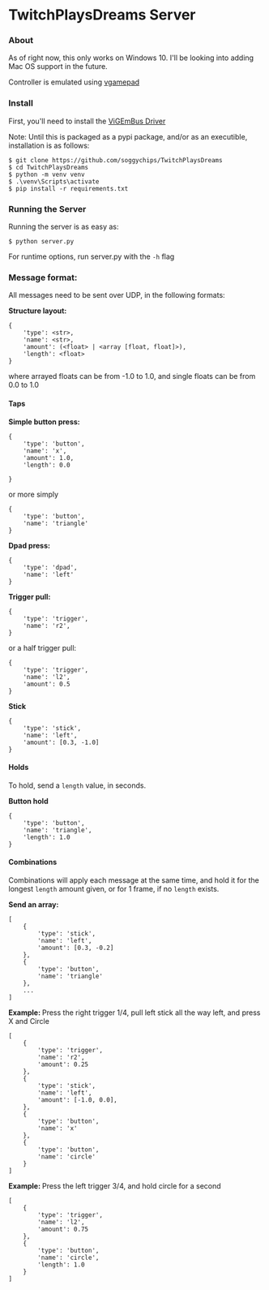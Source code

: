 # TwitchPlaysDreams Server

<h3> About </h3>

As of right now, this only works on Windows 10. I'll be looking into adding Mac OS support in the future.

Controller is emulated using [vgamepad](https://github.com/yannbouteiller/vgamepad)

<h3> Install </h3>

First, you'll need to install the [ViGEmBus Driver](https://github.com/ViGEm/ViGEmBus/releases/tag/setup-v1.17.333)

Note: Until this is packaged as a pypi package, and/or as an executible, installation is as follows:

    $ git clone https://github.com/soggychips/TwitchPlaysDreams
    $ cd TwitchPlaysDreams
    $ python -m venv venv
    $ .\venv\Scripts\activate
    $ pip install -r requirements.txt

<h3> Running the Server </h3>
    
Running the server is as easy as:
    
    $ python server.py

For runtime options, run server.py with the `-h` flag

<h3> Message format:</h3>

All messages need to be sent over UDP, in the following formats:

<b>Structure layout:</b>

    {
        'type': <str>,
        'name': <str>,
        'amount': (<float> | <array [float, float]>),
        'length': <float>
    }

where arrayed floats can be from -1.0 to 1.0, and single floats can be from 0.0 to 1.0

<h4> Taps </h4>

<b>Simple button press:</b>

    {
        'type': 'button',
        'name': 'x',
        'amount': 1.0,
        'length': 0.0

    }

or more simply

    {
        'type': 'button',
        'name': 'triangle'
    }

<b>Dpad press:</b>

    {
        'type': 'dpad',
        'name': 'left'
    }

<b>Trigger pull:</b>

    {
        'type': 'trigger',
        'name': 'r2',
    }

or a half trigger pull:

    {
        'type': 'trigger',
        'name': 'l2',
        'amount': 0.5
    }

<b>Stick</b>

    {
        'type': 'stick',
        'name': 'left',
        'amount': [0.3, -1.0]
    }

<h4> Holds </h4>

To hold, send a `length` value, in seconds.

<b>Button hold</b>

    {
        'type': 'button',
        'name': 'triangle',
        'length': 1.0
    }

<h4> Combinations </h4>

Combinations will apply each message at the same time, and hold it for the longest `length` amount given, or for 1 frame, if no `length` exists.

<b>Send an array:</b>

    [
        {
            'type': 'stick',
            'name': 'left',
            'amount': [0.3, -0.2]
        },
        {
            'type': 'button',
            'name': 'triangle'
        },
        ...
    ]

<b>Example: </b>Press the right trigger 1/4, pull left stick all the way left, and press X and Circle

    [
        {
            'type': 'trigger',
            'name': 'r2',
            'amount': 0.25
        },
        {
            'type': 'stick',
            'name': 'left',
            'amount': [-1.0, 0.0],
        },
        {
            'type': 'button',
            'name': 'x'
        },
        {
            'type': 'button',
            'name': 'circle'
        }
    ]

<b>Example: </b>Press the left trigger 3/4, and hold circle for a second

    [
        {
            'type': 'trigger',
            'name': 'l2',
            'amount': 0.75
        },
        {
            'type': 'button',
            'name': 'circle',
            'length': 1.0
        }
    ]
